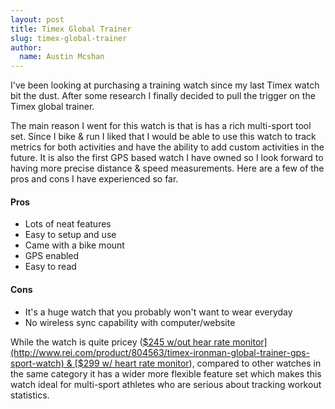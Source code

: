 ```yaml
---
layout: post
title: Timex Global Trainer
slug: timex-global-trainer
author:
  name: Austin Mcshan
---
```

I've been looking at purchasing a training watch since my last Timex watch bit the dust. After some research I finally decided to pull the trigger on the Timex global trainer.

The main reason I went for this watch is that is has a rich multi-sport tool set. Since I bike & run I liked that I would be able to use this watch to track metrics for both activities and have the ability to add custom activities in the future. It is also the first GPS based watch I have owned so I look forward to having more precise distance & speed measurements. Here are a few of the pros and cons I have experienced so far.

#### Pros ####
- Lots of neat features
- Easy to setup and use
- Came with a bike mount
- GPS enabled
- Easy to read

#### Cons ####
- It's a huge watch that you  probably won't want to wear everyday
- No wireless sync capability with computer/website

While the watch is quite pricey ([$245 w/out hear rate monitor](http://www.rei.com/product/804563/timex-ironman-global-trainer-gps-sport-watch) & [$299 w/ heart rate monitor](http://www.rei.com/product/804564/timex-ironman-global-trainer-gps-sport-watch-with-heart-rate-monitor)), compared to other watches in the same category it has a wider more flexible feature set which makes this watch ideal for multi-sport athletes who are serious about tracking workout statistics. 